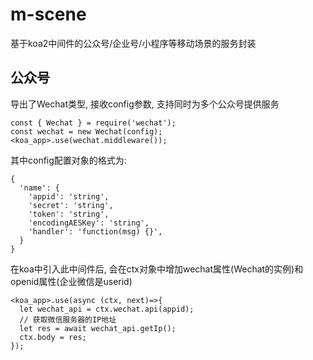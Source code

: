 # m-scene
基于koa2中间件的公众号/企业号/小程序等移动场景的服务封装

## 公众号

导出了Wechat类型, 接收config参数, 支持同时为多个公众号提供服务

```
const { Wechat } = require('wechat');
const wechat = new Wechat(config);
<koa_app>.use(wechat.middleware());
```

其中config配置对象的格式为:
```
{
  'name': {
    'appid': 'string',
    'secret': 'string',
    'token': 'string',
    'encodingAESKey': 'string',
    'handler': 'function(msg) {}',
  }
}
```

在koa中引入此中间件后, 会在ctx对象中增加wechat属性(Wechat的实例)和openid属性(企业微信是userid)

```
<koa_app>.use(async (ctx, next)=>{
  let wechat_api = ctx.wechat.api(appid);
  // 获取微信服务器的IP地址
  let res = await wechat_api.getIp();
  ctx.body = res;
});
```